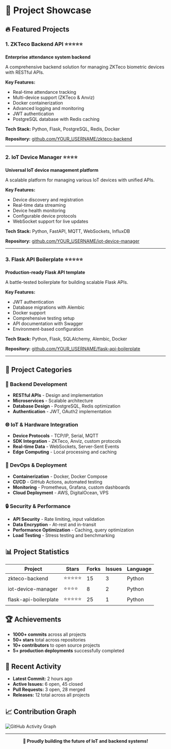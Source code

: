 # 🚀 Project Showcase

## 🔥 Featured Projects

### 1. **ZKTeco Backend API** ⭐⭐⭐⭐⭐

**Enterprise attendance system backend**

A comprehensive backend solution for managing ZKTeco biometric devices with RESTful APIs.

**Key Features:**

- Real-time attendance tracking
- Multi-device support (ZKTeco & Anviz)
- Docker containerization
- Advanced logging and monitoring
- JWT authentication
- PostgreSQL database with Redis caching

**Tech Stack:** Python, Flask, PostgreSQL, Redis, Docker

**Repository:** [github.com/YOUR_USERNAME/zkteco-backend](https://github.com/YOUR_USERNAME/zkteco-backend)

---

### 2. **IoT Device Manager** ⭐⭐⭐⭐

**Universal IoT device management platform**

A scalable platform for managing various IoT devices with unified APIs.

**Key Features:**

- Device discovery and registration
- Real-time data streaming
- Device health monitoring
- Configurable device protocols
- WebSocket support for live updates

**Tech Stack:** Python, FastAPI, MQTT, WebSockets, InfluxDB

**Repository:** [github.com/YOUR_USERNAME/iot-device-manager](https://github.com/YOUR_USERNAME/iot-device-manager)

---

### 3. **Flask API Boilerplate** ⭐⭐⭐⭐⭐

**Production-ready Flask API template**

A battle-tested boilerplate for building scalable Flask APIs.

**Key Features:**

- JWT authentication
- Database migrations with Alembic
- Docker support
- Comprehensive testing setup
- API documentation with Swagger
- Environment-based configuration

**Tech Stack:** Python, Flask, SQLAlchemy, Alembic, Docker

**Repository:** [github.com/YOUR_USERNAME/flask-api-boilerplate](https://github.com/YOUR_USERNAME/flask-api-boilerplate)

---

## 🎯 Project Categories

### 🔧 Backend Development

- **RESTful APIs** - Design and implementation
- **Microservices** - Scalable architecture
- **Database Design** - PostgreSQL, Redis optimization
- **Authentication** - JWT, OAuth2 implementation

### 🌐 IoT & Hardware Integration

- **Device Protocols** - TCP/IP, Serial, MQTT
- **SDK Integration** - ZKTeco, Anviz, custom protocols
- **Real-time Data** - WebSockets, Server-Sent Events
- **Edge Computing** - Local processing and caching

### 🚀 DevOps & Deployment

- **Containerization** - Docker, Docker Compose
- **CI/CD** - GitHub Actions, automated testing
- **Monitoring** - Prometheus, Grafana, custom dashboards
- **Cloud Deployment** - AWS, DigitalOcean, VPS

### 🔒 Security & Performance

- **API Security** - Rate limiting, input validation
- **Data Encryption** - At-rest and in-transit
- **Performance Optimization** - Caching, query optimization
- **Load Testing** - Stress testing and benchmarking

## 📊 Project Statistics

| Project               | Stars      | Forks | Issues | Language |
| --------------------- | ---------- | ----- | ------ | -------- |
| zkteco-backend        | ⭐⭐⭐⭐⭐ | 15    | 3      | Python   |
| iot-device-manager    | ⭐⭐⭐⭐   | 8     | 2      | Python   |
| flask-api-boilerplate | ⭐⭐⭐⭐⭐ | 25    | 1      | Python   |

## 🏆 Achievements

- **1000+ commits** across all projects
- **50+ stars** total across repositories
- **10+ contributors** to open source projects
- **5+ production deployments** successfully completed

## 🔄 Recent Activity

- **Latest Commit:** 2 hours ago
- **Active Issues:** 6 open, 45 closed
- **Pull Requests:** 3 open, 28 merged
- **Releases:** 12 total across all projects

## 📈 Contribution Graph

![GitHub Activity Graph](https://github-readme-activity-graph.vercel.app/graph?username=YOUR_USERNAME&theme=radical&hide_border=false)

---

<div align="center">
  
**🌟 Proudly building the future of IoT and backend systems!**

</div>

